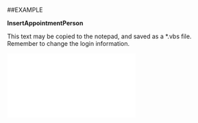 

##EXAMPLE

**InsertAppointmentPerson**

This text may be copied to the notepad, and saved as a *.vbs file. Remember to change the login information.

![](../../Examples/vbs/SOAppointment.AddParticipant.vbs.txt)





